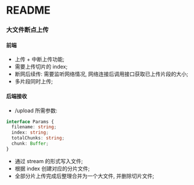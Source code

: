 # README
### 大文件断点上传
#### 前端
- 上传 + 中断上传功能;
- 需要上传切片的 index;
- 断网后续传: 需要监听网络情况, 网络连接后调用接口获取已上传片段的大小;
- 多片段同时上传;
#### 后端接收
- /upload 所需参数: 
```typescript
interface Params {
  filename: string;
  index: string;
  totalChunks: string;
  chunk: Buffer;
}
```
- 通过 stream 的形式写入文件;
- 根据 index 创建对应的分片文件;
- 全部分片上传完成后整理合并为一个大文件, 并删除切片文件;
